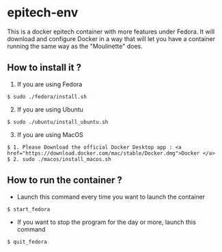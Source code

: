 # epitech-env
This is a docker epitech container with more features under Fedora.
It will download and configure Docker in a way that will let you have a container running the same way as the "Moulinette" does.

## How to install it ?
1. If you are using Fedora
```
$ sudo ./fedora/install.sh
```

2. If you are using Ubuntu
```
$ sudo ./ubuntu/install_ubuntu.sh
```

3. If you are using MacOS
```
$ 1. Please Download the official Docker Desktop app : <a href="https://download.docker.com/mac/stable/Docker.dmg">Docker </a>
$ 2. sudo ./macos/install_macos.sh
```

## How to run the container ?
* Launch this command every time you want to launch the container
```
$ start_fedora
```
* If you want to stop the program for the day or more, launch this command
```
$ quit_fedora
```
